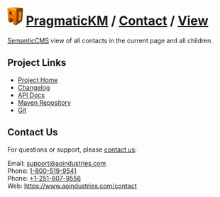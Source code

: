 # [<img src="ao-logo.png" alt="AO Logo" width="35" height="40">](https://www.aoindustries.com/) [PragmaticKM](https://pragmatickm.com/) / [Contact](https://pragmatickm.com/contact/) / [View](https://pragmatickm.com/contact/view/)
[SemanticCMS](https://semanticcms.com/) view of all contacts in the current page and all children.

## Project Links
* [Project Home](https://pragmatickm.com/contact/view/)
* [Changelog](https://pragmatickm.com/contact/view/changelog)
* [API Docs](https://pragmatickm.com/contact/view/apidocs/)
* [Maven Repository](scpexe://private.cvs.aoindustries.com/var/maven2/pragmatickm)
* [Git](ssh://private.cvs.aoindustries.com/var/git/pragmatickm-contact-view)

## Contact Us
For questions or support, please [contact us](https://www.aoindustries.com/contact):

Email: [support@aoindustries.com](mailto:support@aoindustries.com)  
Phone: [1-800-519-9541](tel:1-800-519-9541)  
Phone: [+1-251-607-9556](tel:+1-251-607-9556)  
Web: https://www.aoindustries.com/contact
